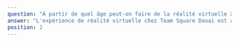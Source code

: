 ```yaml
---
question: "À partir de quel âge peut-on faire de la réalité virtuelle à Douai ?"
answer: "L'expérience de réalité virtuelle chez Team Square Douai est accessible dès 10 ans. Les mineurs doivent être accompagnés d'au moins un adulte participant. Nos jeux sont choisis pour être amusants et adaptés aussi bien aux adolescents qu'aux adultes."
position: 2
---
```


